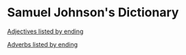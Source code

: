 # Samuel Johnson's Dictionary

[Adjectives listed by ending](https://johnsonsdictionary.github.io/adjectives/ending-with/index.html)

[Adverbs listed by ending](https://johnsonsdictionary.github.io/adverbs/ending-with/index.html)
